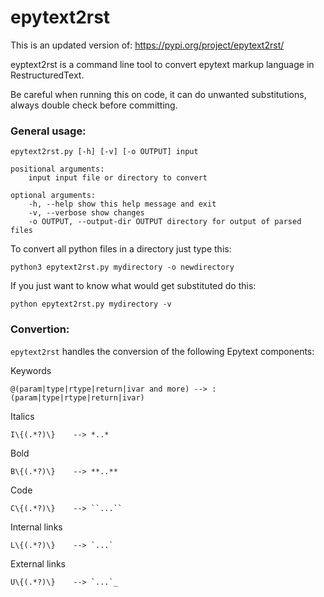 # epytext2rst

This is an updated version of: https://pypi.org/project/epytext2rst/

eyptext2rst is a command line tool to convert epytext markup language in RestructuredText.

Be careful when running this on code, it can do unwanted substitutions, always double check before committing. 

### General usage:

```
epytext2rst.py [-h] [-v] [-o OUTPUT] input

positional arguments:
    input input file or directory to convert

optional arguments:
    -h, --help show this help message and exit
    -v, --verbose show changes
    -o OUTPUT, --output-dir OUTPUT directory for output of parsed files
```

To convert all python files in a directory just type this:

```
python3 epytext2rst.py mydirectory -o newdirectory
```

If you just want to know what would get substituted do this:
```
python epytext2rst.py mydirectory -v
```

### Convertion:

`epytext2rst` handles the conversion of the following Epytext components:

Keywords
```
@(param|type|rtype|return|ivar and more) --> :(param|type|rtype|return|ivar)
```
Italics
```
I\{(.*?)\}    --> *..*
```
Bold
```
B\{(.*?)\}    --> **..**
```
Code
```
C\{(.*?)\}    --> ``...``
```
Internal links
```
L\{(.*?)\}    --> `...`
```
External links
```
U\{(.*?)\}    --> `...`_
```
